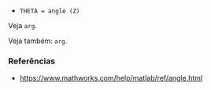 * `THETA = angle (Z)`

Veja `arg`.

Veja também: `arg`.

### Referências

* https://www.mathworks.com/help/matlab/ref/angle.html
